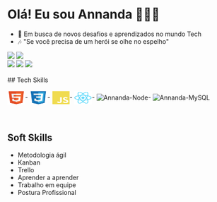 # Olá! Eu sou Annanda 👩🏼‍💻
- 🔎 Em busca de novos desafios e aprendizados no mundo Tech
- 🎶 "Se você precisa de um herói se olhe no espelho" 

<div aling="center> 
  <a href="https://github.com/asnts">
  <img height="180em" src="https://github-readme-stats.vercel.app/api?username=asnts&show_icons=true&theme=dracula&include_all_commits=true&count_private=true"/>
  <img height="180em" src="https://github-readme-stats.vercel.app/api/top-langs/?username=asnts&layout=compact&langs_count=7&theme=dracula"/>
</div>

<div> 
 <a href = "mailto:annandasants@gmail.com"><img src="https://img.shields.io/badge/-Gmail-%23333?style=for-the-badge&logo=gmail&logoColor=white" target="_blank"></a>
 <a href="https://www.linkedin.com/in/annanda-santos-a93196142/" target="_blank"><img src="https://img.shields.io/badge/-LinkedIn-%230077B5?style=for-the-badge&logo=linkedin&logoColor=white" target="_blank"></a>
  <a href="https://discord.gg/MWaGyya8" target="_blank"><img src="https://img.shields.io/badge/Discord-7289DA?style=for-the-badge&logo=discord&logoColor=white" target="_blank"></a> 
</div><br>
  ## Tech Skills
<div style="display: inline_block"><br>
  <img align="center" alt="Annanda-HTML" height="30" width="40" src="https://raw.githubusercontent.com/devicons/devicon/master/icons/html5/html5-original.svg">-
  <img align="center" alt="Annanda-CSS" height="30" width="40" src="https://raw.githubusercontent.com/devicons/devicon/master/icons/css3/css3-original.svg">-
  <img align="center" alt="Annanda-Js" height="30" width="40" src="https://raw.githubusercontent.com/devicons/devicon/master/icons/javascript/javascript-plain.svg">-
  <img align="center" alt="Annanda-React" height="30" width="40" src="https://raw.githubusercontent.com/devicons/devicon/master/icons/react/react-original.svg">-
  <img align="center" alt="Annanda-Node" height="30" width="40" src="https://cdn.jsdelivr.net/gh/devicons/devicon/icons/nodejs/nodejs-original.svg">-
  <img align="center" alt="Annanda-MySQL" height="40" width="50" src="https://cdn.jsdelivr.net/gh/devicons/devicon/icons/mysql/mysql-original-wordmark.svg" />
    
</div><br>
 
          

</div><br>

## Soft Skills
- Metodologia ágil
- Kanban
- Trello
- Aprender a aprender
- Trabalho em equipe
- Postura Profissional
